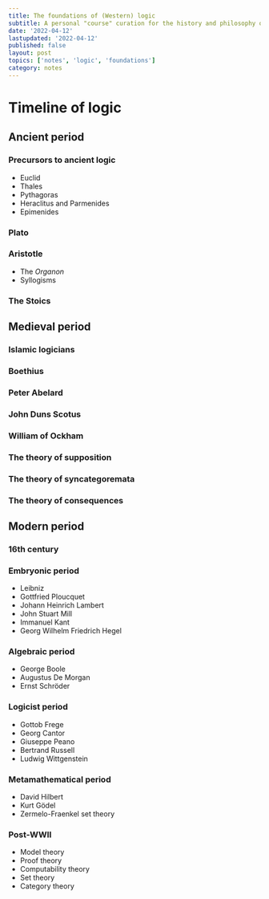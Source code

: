 ```yaml
---
title: The foundations of (Western) logic
subtitle: A personal "course" curation for the history and philosophy of Western logic
date: '2022-04-12'
lastupdated: '2022-04-12'
published: false
layout: post
topics: ['notes', 'logic', 'foundations']
category: notes
---
```


# Timeline of logic

## Ancient period

### Precursors to ancient logic 
- Euclid
- Thales
- Pythagoras
- Heraclitus and Parmenides 
- Epimenides 

### Plato

### Aristotle
- The *Organon*
- Syllogisms

### The Stoics

## Medieval period

### Islamic logicians
### Boethius
### Peter Abelard
### John Duns Scotus
### William of Ockham
### The theory of supposition
### The theory of syncategoremata
### The theory of consequences

## Modern period

### 16th century
### Embryonic period
- Leibniz
- Gottfried Ploucquet
- Johann Heinrich Lambert
- John Stuart Mill
- Immanuel Kant
- Georg Wilhelm Friedrich Hegel

### Algebraic period
- George Boole
- Augustus De Morgan    
- Ernst Schröder

### Logicist period
- Gottob Frege
- Georg Cantor
- Giuseppe Peano
- Bertrand Russell
- Ludwig Wittgenstein 

### Metamathematical period 
- David Hilbert 
- Kurt Gödel
- Zermelo-Fraenkel set theory

### Post-WWII 
- Model theory
- Proof theory
- Computability theory
- Set theory
- Category theory